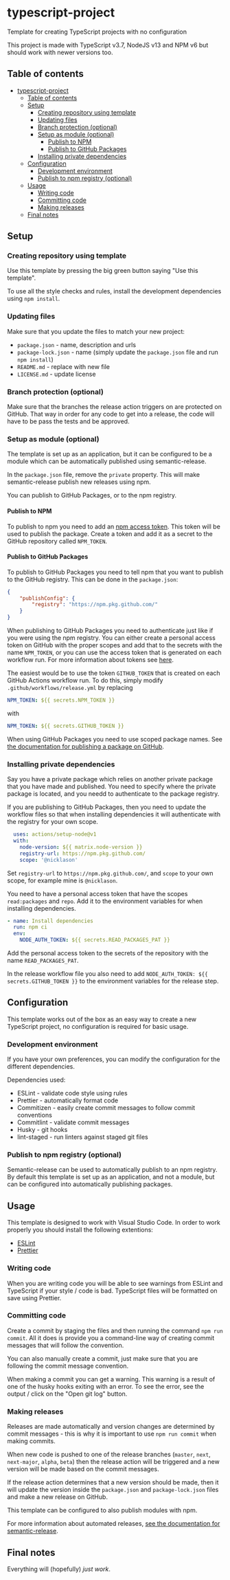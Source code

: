 # typescript-project

Template for creating TypeScript projects with no configuration

This project is made with TypeScript v3.7, NodeJS v13 and NPM v6 but should work with newer versions too.

## Table of contents

- [typescript-project](#typescript-project)
  - [Table of contents](#table-of-contents)
  - [Setup](#setup)
    - [Creating repository using template](#creating-repository-using-template)
    - [Updating files](#updating-files)
    - [Branch protection (optional)](#branch-protection-optional)
    - [Setup as module (optional)](#setup-as-module-optional)
      - [Publish to NPM](#publish-to-npm)
      - [Publish to GitHub Packages](#publish-to-github-packages)
    - [Installing private dependencies](#installing-private-dependencies)
  - [Configuration](#configuration)
    - [Development environment](#development-environment)
    - [Publish to npm registry (optional)](#publish-to-npm-registry-optional)
  - [Usage](#usage)
    - [Writing code](#writing-code)
    - [Committing code](#committing-code)
    - [Making releases](#making-releases)
  - [Final notes](#final-notes)

## Setup

### Creating repository using template

Use this template by pressing the big green button saying "Use this template".

To use all the style checks and rules, install the development dependencies using `npm install`.

### Updating files

Make sure that you update the files to match your new project:

- `package.json` - name, description and urls
- `package-lock.json` - name (simply update the `package.json` file and run `npm install`)
- `README.md` - replace with new file
- `LICENSE.md` - update license

### Branch protection (optional)

Make sure that the branches the release action triggers on are protected on GitHub. That way in order for any code to get into a release, the code will have to be pass the tests and be approved.

### Setup as module (optional)

The template is set up as an application, but it can be configured to be a module which can be automatically published using semantic-release.

In the `package.json` file, remove the `private` property. This will make semantic-release publish new releases using npm.

You can publish to GitHub Packages, or to the npm registry.

#### Publish to NPM

To publish to npm you need to add an [npm access token](https://docs.npmjs.com/about-authentication-tokens). This token will be used to publish the package. Create a token and add it as a secret to the GitHub repository called `NPM_TOKEN`.

#### Publish to GitHub Packages

To publish to GitHub Packages you need to tell npm that you want to publish to the GitHub registry. This can be done in the `package.json`:

```json
{
    "publishConfig": {
        "registry": "https://npm.pkg.github.com/"
    }
}
```

When publishing to GitHub Packages you need to authenticate just like if you were using the npm registry. You can either create a personal access token on GitHub with the proper scopes and add that to the secrets with the name `NPM_TOKEN`, or you can use the access token that is generated on each workflow run. For more information about tokens see [here](https://help.github.com/en/packages/publishing-and-managing-packages/about-github-packages#about-tokens).

The easiest would be to use the token `GITHUB_TOKEN` that is created on each GitHub Actions workflow run. To do this, simply modify `.github/workflows/release.yml` by replacing

```yml
NPM_TOKEN: ${{ secrets.NPM_TOKEN }}
```

with

```yml
NPM_TOKEN: ${{ secrets.GITHUB_TOKEN }}
```

When using GitHub Packages you need to use scoped package names. See [the documentation for publishing a package on GitHub](https://help.github.com/en/packages/using-github-packages-with-your-projects-ecosystem/configuring-npm-for-use-with-github-packages#publishing-a-package).

### Installing private dependencies

Say you have a private package which relies on another private package that you have made and published. You need to specify where the private package is located, and you needd to authenticate to the package registry.

If you are publishing to GitHub Packages, then you need to update the workflow files so that when installing dependencies it will authenticate with the registry for your own scope.

```yml
  uses: actions/setup-node@v1
  with:
    node-version: ${{ matrix.node-version }}
    registry-url: https://npm.pkg.github.com/
    scope: '@nicklason'
```

Set `registry-url` to `https://npm.pkg.github.com/`, and `scope` to your own scope, for example mine is `@nicklason`.

You need to have a personal access token that have the scopes `read:packages` and `repo`. Add it to the environment variables for when installing dependencies.

```yml
- name: Install dependencies
  run: npm ci
  env:
    NODE_AUTH_TOKEN: ${{ secrets.READ_PACKAGES_PAT }}
```

Add the personal access token to the secrets of the repository with the name `READ_PACKAGES_PAT`.

In the release workflow file you also need to add `NODE_AUTH_TOKEN: ${{ secrets.GITHUB_TOKEN }}` to the environment variables for the release step.

## Configuration

This template works out of the box as an easy way to create a new TypeScript project, no configuration is required for basic usage.

### Development environment

If you have your own preferences, you can modify the configuration for the different dependencies.

Dependencies used:

- ESLint - validate code style using rules
- Prettier - automatically format code
- Commitizen - easily create commit messages to follow commit conventions
- Commitlint - validate commit messages
- Husky - git hooks
- lint-staged - run linters against staged git files

### Publish to npm registry (optional)

Semantic-release can be used to automatically publish to an npm registry. By default this template is set up as an application, and not a module, but can be configured into automatically publishing packages.

## Usage

This template is designed to work with Visual Studio Code. In order to work properly you should install the following extentions:

- [ESLint](https://marketplace.visualstudio.com/items?itemName=esbenp.prettier-vscode)
- [Prettier](https://marketplace.visualstudio.com/items?itemName=dbaeumer.vscode-eslint)

### Writing code

When you are writing code you will be able to see warnings from ESLint and TypeScript if your style / code is bad. TypeScript files will be formatted on save using Prettier.

### Committing code

Create a commit by staging the files and then running the command `npm run commit`. All it does is provide you a command-line way of creating commit messages that will follow the convention.

You can also manually create a commit, just make sure that you are following the commit message convention.

When making a commit you can get a warning. This warning is a result of one of the husky hooks exiting with an error. To see the error, see the output / click on the "Open git log" button.

### Making releases

Releases are made automatically and version changes are determined by commit messages - this is why it is important to use `npm run commit` when making commits.

When new code is pushed to one of the release branches (`master`, `next`, `next-major`, `alpha`, `beta`) then the release action will be triggered and a new version will be made based on the commit messages.

If the release action determines that a new version should be made, then it will update the version inside the `package.json` and `package-lock.json` files and make a new release on GitHub.

This template can be configured to also publish modules with npm.

For more information about automated releases, [see the documentation for semantic-release](https://github.com/semantic-release/semantic-release).

## Final notes

Everything will (hopefully) *just work*.
